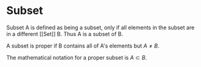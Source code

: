 # Subset

Subset A is defined as being a subset, only if all elements in the subset are in a different [[Set]] B. Thus A is a subset of B.

A subset is proper if B contains all of A's elements but $A \neq B$.

The mathematical notation for a proper subset is $A \subset B$.
